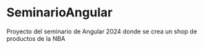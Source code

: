 # SeminarioAngular
Proyecto del seminario de Angular 2024 donde se crea un shop de productos de la NBA

